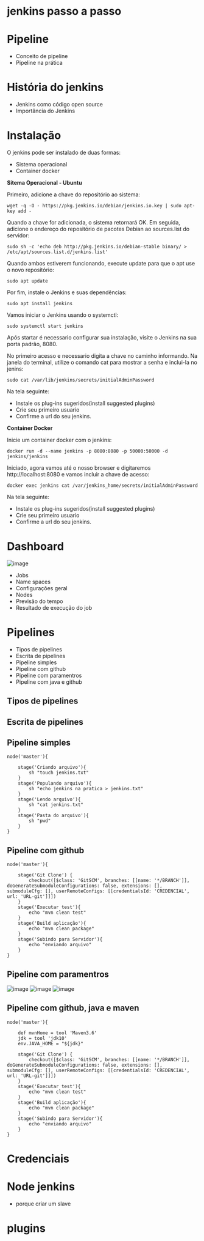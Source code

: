 # jenkins passo a passo

# Pipeline
 - Conceito de pipeline
 - Pipeline na prática

# História do jenkins
 - Jenkins como código open source
 - Importância do Jenkins

# Instalação

O jenkins pode ser instalado de duas formas:
- Sistema operacional
- Container docker

**Sitema Operacional - Ubuntu**

Primeiro, adicione a chave do repositório ao sistema:

```
wget -q -O - https://pkg.jenkins.io/debian/jenkins.io.key | sudo apt-key add -
```

Quando a chave for adicionada, o sistema retornará OK. Em seguida, adicione o endereço do repositório de pacotes Debian ao sources.list do servidor:

```
sudo sh -c 'echo deb http://pkg.jenkins.io/debian-stable binary/ > /etc/apt/sources.list.d/jenkins.list'
```
Quando ambos estiverem funcionando, execute update para que o apt use o novo repositório:
```
sudo apt update
```

Por fim, instale o Jenkins e suas dependências:
```
sudo apt install jenkins
```

Vamos iniciar o Jenkins usando o systemctl:
```
sudo systemctl start jenkins
```

Após startar é necessario configurar sua instalação, visite o Jenkins na sua porta padrão, 8080. 

No primeiro acesso e necessario digita a chave no caminho informando. Na janela do terminal, utilize o comando cat para mostrar a senha e inclui-la no jenins:

```
sudo cat /var/lib/jenkins/secrets/initialAdminPassword
```

Na tela seguinte:
- Instale os plug-ins sugeridos(install suggested plugins)
- Crie seu primeiro usuario
- Confirme a url do seu jenkins.


**Container Docker**

Inicie um container docker com o jenkins:

```
docker run -d --name jenkins -p 8080:8080 -p 50000:50000 -d jenkins/jenkins
```

Iniciado, agora vamos até o nosso browser e digitaremos http://localhost:8080 e vamos incluir a chave de acesso:

```
docker exec jenkins cat /var/jenkins_home/secrets/initialAdminPassword
```

Na tela seguinte:
- Instale os plug-ins sugeridos(install suggested plugins)
- Crie seu primeiro usuario
- Confirme a url do seu jenkins.

# Dashboard
![image](/image/jenkins.png)
- Jobs
- Name spaces
- Configurações geral
- Nodes
- Previsão do tempo
- Resultado de execução do job

# Pipelines
 - Tipos de pipelines
 - Escrita de pipelines
 - Pipeline simples 
 - Pipeline com github
 - Pipeline com paramentros
 - Pipeline com java e github

## Tipos de pipelines

## Escrita de pipelines


## Pipeline simples

```
node('master'){
    
    stage('Criando arquivo'){
        sh "touch jenkins.txt"
    }
    stage('Populando arquivo'){
        sh "echo jenkins na pratica > jenkins.txt"
    }
    stage('Lendo arquivo'){
        sh "cat jenkins.txt"
    }
    stage('Pasta do arquivo'){
        sh "pwd"
    }
}

```


## Pipeline com github

```
node('master'){
    
    stage('Git Clone') {
        checkout([$class: 'GitSCM', branches: [[name: '*/BRANCH']], doGenerateSubmoduleConfigurations: false, extensions: [], submoduleCfg: [], userRemoteConfigs: [[credentialsId: 'CREDENCIAL', url: 'URL-git']]])
    }
    stage('Executar test'){
        echo "mvn clean test"
    }
    stage('Build aplicação'){
        echo "mvn clean package"
    }
    stage('Subindo para Servidor'){
        echo "enviando arquivo"
    }
}
```

## Pipeline com paramentros

![image](/image/criandoParamentro.png)
![image](/image/nomeParamentro.png)
![image](/image/setParamentro.png)


## Pipeline com github, java e maven

```
node('master'){
    
    def mvnHome = tool 'Maven3.6'
    jdk = tool 'jdk10'
    env.JAVA_HOME = "${jdk}"
    
    stage('Git Clone') {
        checkout([$class: 'GitSCM', branches: [[name: '*/BRANCH']], doGenerateSubmoduleConfigurations: false, extensions: [], submoduleCfg: [], userRemoteConfigs: [[credentialsId: 'CREDENCIAL', url: 'URL-git']]])
    }
    stage('Executar test'){
        echo "mvn clean test"
    }
    stage('Build aplicação'){
        echo "mvn clean package"
    }
    stage('Subindo para Servidor'){
        echo "enviando arquivo"
    }
}
```
# Credenciais

# Node jenkins
- porque criar um slave

# plugins